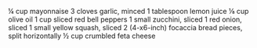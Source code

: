 ¼ cup mayonnaise
3 cloves garlic, minced
1 tablespoon lemon juice
⅛ cup olive oil
1 cup sliced red bell peppers
1 small zucchini, sliced
1 red onion, sliced
1 small yellow squash, sliced
2 (4-x6-inch) focaccia bread pieces, split horizontally
½ cup crumbled feta cheese